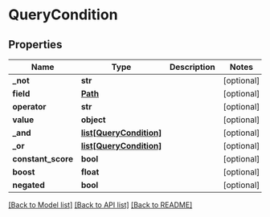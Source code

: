 # QueryCondition

## Properties
Name | Type | Description | Notes
------------ | ------------- | ------------- | -------------
**_not** | **str** |  | [optional] 
**field** | [**Path**](Path.md) |  | [optional] 
**operator** | **str** |  | [optional] 
**value** | **object** |  | [optional] 
**_and** | [**list[QueryCondition]**](QueryCondition.md) |  | [optional] 
**_or** | [**list[QueryCondition]**](QueryCondition.md) |  | [optional] 
**constant_score** | **bool** |  | [optional] 
**boost** | **float** |  | [optional] 
**negated** | **bool** |  | [optional] 

[[Back to Model list]](../README.md#documentation-for-models) [[Back to API list]](../README.md#documentation-for-api-endpoints) [[Back to README]](../README.md)


